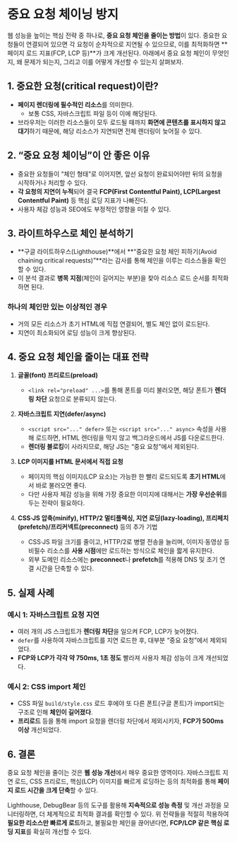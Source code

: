 # 중요 요청 체이닝 방지

웹 성능을 높이는 핵심 전략 중 하나로, **중요 요청 체인을 줄이는 방법**이 있다. 중요한 요청들이 연결되어 있으면 각 요청이 순차적으로 지연될 수 있으므로, 이를 최적화하면 **페이지 로드 지표(FCP, LCP 등)**가 크게 개선된다. 아래에서 중요 요청 체인이 무엇인지, 왜 문제가 되는지, 그리고 이를 어떻게 개선할 수 있는지 살펴보자.

## 1. 중요한 요청(critical request)이란?

- **페이지 렌더링에 필수적인 리소스**를 의미한다.
  - 보통 CSS, 자바스크립트 파일 등이 이에 해당된다.
- 브라우저는 이러한 리소스들이 모두 로드될 때까지 **화면에 콘텐츠를 표시하지 않고 대기**하기 때문에, 해당 리소스가 지연되면 전체 렌더링이 늦어질 수 있다.

## 2. “중요 요청 체이닝”이 안 좋은 이유

- 중요한 요청들이 “체인 형태”로 이어지면, 앞선 요청이 완료되어야만 뒤의 요청을 시작하거나 처리할 수 있다.
- **각 요청의 지연이 누적**되어 결국 **FCP(First Contentful Paint), LCP(Largest Contentful Paint)** 등 핵심 로딩 지표가 나빠진다.
- 사용자 체감 성능과 SEO에도 부정적인 영향을 미칠 수 있다.

## 3. 라이트하우스로 체인 분석하기

- **구글 라이트하우스(Lighthouse)**에서 **“중요한 요청 체인 피하기(Avoid chaining critical requests)”**라는 감사를 통해 체인을 이루는 리소스들을 확인할 수 있다.
- 이 분석 결과로 **병목 지점**(체인이 길어지는 부분)을 찾아 리소스 로드 순서를 최적화하면 된다.

### 하나의 체인만 있는 이상적인 경우

- 거의 모든 리소스가 초기 HTML에 직접 연결되어, 별도 체인 없이 로드된다.
- 지연이 최소화되어 로딩 성능이 크게 향상된다.

## 4. 중요 요청 체인을 줄이는 대표 전략

1. **글꼴(font) 프리로드(preload)**

   - `<link rel="preload" ...>`를 통해 폰트를 미리 불러오면, 해당 폰트가 **렌더링 차단** 요청으로 분류되지 않는다.

2. **자바스크립트 지연(defer/async)**

   - `<script src="..." defer>` 또는 `<script src="..." async>` 속성을 사용해 로드하면, HTML 렌더링을 막지 않고 백그라운드에서 JS를 다운로드한다.
   - **렌더링 블로킹**이 사라지므로, 해당 JS는 “중요 요청”에서 제외된다.

3. **LCP 이미지를 HTML 문서에서 직접 요청**

   - 페이지의 핵심 이미지(LCP 요소)는 가능한 한 빨리 로드되도록 **초기 HTML**에서 바로 불러오면 좋다.
   - 다만 사용자 체감 성능을 위해 가장 중요한 이미지에 대해서는 **가장 우선순위**를 두는 전략이 필요하다.

4. **CSS·JS 압축(minify), HTTP/2 멀티플렉싱, 지연 로딩(lazy-loading), 프리페치(prefetch)/프리커넥트(preconnect)** 등의 추가 기법
   - CSS·JS 파일 크기를 줄이고, HTTP/2로 병렬 전송을 늘리며, 이미지·동영상 등 비필수 리소스를 **사용 시점**에만 로드하는 방식으로 체인을 짧게 유지한다.
   - 외부 도메인 리소스에는 **preconnect**나 **prefetch**를 적용해 DNS 및 초기 연결 시간을 단축할 수 있다.

## 5. 실제 사례

### 예시 1: 자바스크립트 요청 지연

- 여러 개의 JS 스크립트가 **렌더링 차단**을 일으켜 FCP, LCP가 늦어졌다.
- `defer`를 사용하여 자바스크립트를 지연 로드한 후, 대부분 “중요 요청”에서 제외되었다.
- **FCP와 LCP가 각각 약 750ms, 1초 정도** 빨라져 사용자 체감 성능이 크게 개선되었다.

### 예시 2: CSS import 체인

- CSS 파일 `build/style.css` 로드 후에야 또 다른 폰트(구글 폰트)가 import되는 구조로 인해 **체인이 길어졌다**.
- **프리로드** 등을 통해 import 요청을 렌더링 차단에서 제외시키자, **FCP가 500ms 이상** 개선되었다.

## 6. 결론

중요 요청 체인을 줄이는 것은 **웹 성능 개선**에서 매우 중요한 영역이다. 자바스크립트 지연 로드, CSS 프리로드, 핵심(LCP) 이미지를 빠르게 로딩하는 등의 최적화를 통해 **페이지 로드 시간을 크게 단축**할 수 있다.

Lighthouse, DebugBear 등의 도구를 활용해 **지속적으로 성능 측정** 및 개선 과정을 모니터링하면, 더 체계적으로 최적화 결과를 확인할 수 있다.
위 전략들을 적절히 적용하여 **필요한 리소스만 빠르게 로드**하고, 불필요한 체인을 끊어낸다면, **FCP/LCP 같은 핵심 로딩 지표**를 확실히 개선할 수 있다.
